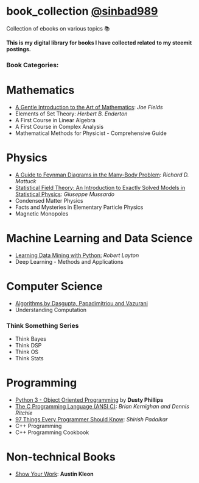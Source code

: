 # book_collection [@sinbad989](https://steemit.com/@sinbad989)
Collection of ebooks on various topics 📚 

**This is my digital library for books I have collected related to my steemit postings.**

### Book Categories:

# Mathematics
- [A Gentle Introduction to the Art of Mathematics](https://github.com/valjen/book_collection/tree/master/Mathematics/A%20Gentle%20Introduction%20to%20the%20Art%20of%20Mathematics): *Joe Fields*
- Elements of Set Theory: *Herbert B. Enderton*
- A First Course in Linear Algebra
- A First Course in Complex Analysis
- Mathematical Methods for Physicist - Comprehensive Guide

# Physics
- [A Guide to Feynman Diagrams in the Many-Body Problem](https://github.com/valjen/book_collection/tree/master/Physics/A%20Guide%20to%20Feynman%20Diagrams): *Richard D. Mattuck*
- [Statistical Field Theory: An Introduction to Exactly Solved Models in Statistical Physics](https://github.com/valjen/book_collection/tree/master/Physics/Statistical%20Field%20Theory): *Giuseppe Mussardo*
- Condensed Matter Physics
- Facts and Mysteries in Elementary Particle Physics
- Magnetic Monopoles

# Machine Learning and Data Science
- [Learning Data Mining with Python:](https://github.com/valjen/book_collection/tree/master/Machine%20Learning%20and%20Data%20Science/Learning%20Data%20Mining%20with%20Python) *Robert Layton*
- Deep Learning - Methods and Applications 

# Computer Science
- [Algorithms by Dasgupta, Papadimitriou and Vazurani](https://github.com/valjen/book_collection/tree/master/Computer%20Science/Algorithms)
- Understanding Computation

### Think Something Series
  - Think Bayes 
  - Think DSP
  - Think OS
  - Think Stats

# Programming 
- [Python 3 - Object Oriented Programming](https://github.com/valjen/book_collection/tree/master/Programming/Python%203%20-%20Object%20Oriented%20Programming) by **Dusty Phillips**
- [The C Programming Language (ANSI C)](https://github.com/valjen/book_collection/tree/master/Programming/The%20C%20Programming%20Language): *Brian Kernighan and Dennis Ritchie*
- [97 Things Every Programmer Should Know](https://github.com/valjen/book_collection/tree/master/Programming/What%20Every%20Programmers%20Should%20Know): *Shirish Padalkar*
- C++ Programming
- C++ Programming Cookbook


# Non-technical Books
- [Show Your Work](https://github.com/valjen/book_collection/tree/master/Non-Technical): **Austin Kleon**


